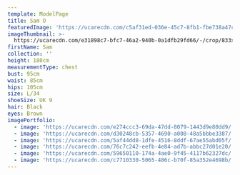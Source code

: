 ```yaml
---
template: ModelPage
title: Sam O
featuredImage: 'https://ucarecdn.com/c5af31ed-036e-45c7-8fb1-fbe738a47cb4/'
imageThumbnail: >-
  https://ucarecdn.com/e31898c7-bfc7-46a2-940b-0a1dfb29fd66/-/crop/833x1173/349,0/-/preview/
firstName: Sam
collection: ''
height: 180cm
measurementType: chest
bust: 95cm
waist: 85cm
hips: 105cm
size: L/34
shoeSize: UK 9
hair: Black
eyes: Brown
imagePortfolio:
  - image: 'https://ucarecdn.com/e274ccc3-69da-47dd-8079-1443d9e80dd9/'
  - image: 'https://ucarecdn.com/d30248cb-5357-4690-a008-48a5bbbe3387/'
  - image: 'https://ucarecdn.com/5af44dd8-1dfe-4516-8ddf-67ae55abd05f/'
  - image: 'https://ucarecdn.com/76c7c242-eefb-4e84-ad7b-abbc27d01e20/'
  - image: 'https://ucarecdn.com/59650110-174a-4ae0-9f45-4117b62327dc/'
  - image: 'https://ucarecdn.com/c7710330-5065-486c-b70f-85a352e4698b/'
---
```


